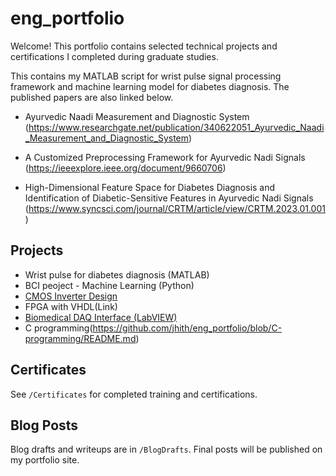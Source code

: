 # eng_portfolio

Welcome! This portfolio contains selected technical projects and certifications I completed during graduate studies. 

This contains my MATLAB script for wrist pulse signal processing framework and machine learning model for diabetes diagnosis. 
The published papers are also linked below. 

- Ayurvedic Naadi Measurement and Diagnostic System
(https://www.researchgate.net/publication/340622051_Ayurvedic_Naadi_Measurement_and_Diagnostic_System)

- A Customized Preprocessing Framework for Ayurvedic Nadi Signals
  (https://ieeexplore.ieee.org/document/9660706)

- High-Dimensional Feature Space for Diabetes Diagnosis and Identification of Diabetic-Sensitive Features in Ayurvedic Nadi Signals
  (https://www.syncsci.com/journal/CRTM/article/view/CRTM.2023.01.001)
  


## Projects

- Wrist pulse for diabetes diagnosis (MATLAB)
- BCI peoject - Machine Learning (Python)
- [CMOS Inverter Design](link)
- FPGA with VHDL(Link)
- [Biomedical DAQ Interface (LabVIEW)](link)
- C programming(https://github.com/jhith/eng_portfolio/blob/C-programming/README.md)

## Certificates

See `/Certificates` for completed training and certifications.

## Blog Posts

Blog drafts and writeups are in `/BlogDrafts`. Final posts will be published on my portfolio site.
